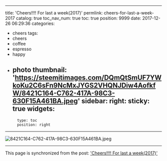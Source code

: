 
---
title: 'Cheers!!!! For last a week(2017)'
permlink: cheers-for-last-a-week-2017
catalog: true
toc_nav_num: true
toc: true
position: 9999
date: 2017-12-26 06:29:36
categories:
- cheers
tags:
- cheers
- coffee
- espresso
- happy
- photo
thumbnail: 'https://steemitimages.com/DQmQtSmUF7YWkoKu2C6sFn9NcMxJYGS2VHQNJDiw4AofkfW/8421C164-C762-417A-98C3-630F15A461BA.jpeg'
sidebar:
    right:
        sticky: true
widgets:
    -
        type: toc
        position: right
---


![8421C164-C762-417A-98C3-630F15A461BA.jpeg](https://steemitimages.com/DQmQtSmUF7YWkoKu2C6sFn9NcMxJYGS2VHQNJDiw4AofkfW/8421C164-C762-417A-98C3-630F15A461BA.jpeg)

- - -

This page is synchronized from the post: ['Cheers!!!! For last a week(2017)'](https://steemit.com/@kingbit/cheers-for-last-a-week-2017)
